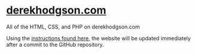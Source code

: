 # <a href="derekhodgson.com">derekhodgson.com</a>
All of the HTML, CSS, and PHP on derekhodgson.com

Using the <a href="https://code.tutsplus.com/tutorials/the-perfect-workflow-with-git-github-and-ssh--net-19564">instructions found here</a>, the website will be updated immediately after a commit to the GitHub repository.
